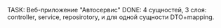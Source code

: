 TASK: Веб-приложение "Автосервис" DONE: 4 сущностей, 3 слоя: controller, service, reposirotory, и для одной сущности DTO+mapping.
